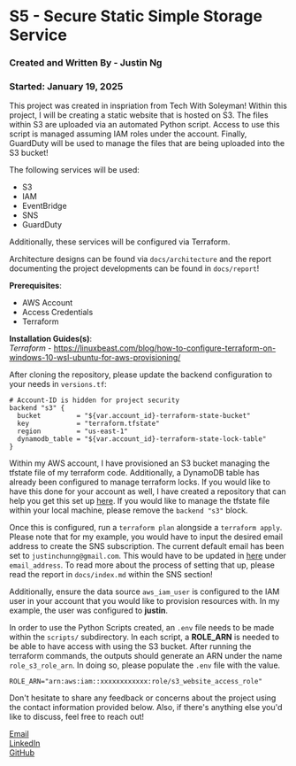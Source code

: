 # S5 - Secure Static Simple Storage Service

### Created and Written By - Justin Ng
### Started: January 19, 2025

This project was created in inspriation from Tech With Soleyman!  Within this project, I will be creating a static website that is hosted on S3.  The files within S3 are uploaded via an automated Python script.  Access to use this script is managed assuming IAM roles under the account.  Finally, GuardDuty will be used to manage the files that are being uploaded into the S3 bucket!

The following services will be used:
- S3
- IAM
- EventBridge
- SNS
- GuardDuty

Additionally, these services will be configured via Terraform.

Architecture designs can be found via `docs/architecture` and the report documenting the project developments can be found in `docs/report`!

**Prerequisites**: <br>
- AWS Account
- Access Credentials
- Terraform

**Installation Guides(s)**: <br>
*Terraform* - https://linuxbeast.com/blog/how-to-configure-terraform-on-windows-10-wsl-ubuntu-for-aws-provisioning/

After cloning the repository, please update the backend configuration to your needs in `versions.tf`:
```
# Account-ID is hidden for project security
backend "s3" {
  bucket         = "${var.account_id}-terraform-state-bucket"
  key            = "terraform.tfstate"
  region         = "us-east-1"
  dynamodb_table = "${var.account_id}-terraform-state-lock-table"
}
```

Within my AWS account, I have provisioned an S3 bucket managing the tfstate file of my terraform code.  Additionally, a DynamoDB table has already been configured to manage terraform locks.  If you would like to have this done for your account as well, I have created a repository that can help you get this set up [here](https://github.com/jcng75/terraform-aws-configuration).  If you would like to manage the tfstate file within your local machine, please remove the `backend "s3"` block.

Once this is configured, run a `terraform plan` alongside a `terraform apply`.  Please note that for my example, you would have to input the desired email address to create the SNS subscription.  The current default email has been set to `justinchunng@gmail.com`.  This would have to be updated in [here](https://github.com/jcng75/s3-secure-static-website/blob/main/terraform/variables.tf) under `email_address`. To read more about the process of setting that up, please read the report in `docs/index.md` within the SNS section!

Additionally, ensure the data source `aws_iam_user` is configured to the IAM user in your account that you would like to provision resources with.  In my example, the user was configured to **justin**.

In order to use the Python Scripts created, an `.env` file needs to be made within the `scripts/` subdirectory.  In each script, a **ROLE_ARN** is needed to be able to have access with using the S3 bucket.  After running the terraform commands, the outputs should generate an ARN under the name `role_s3_role_arn`.  In doing so, please populate the `.env` file with the value.
```
ROLE_ARN="arn:aws:iam::xxxxxxxxxxxx:role/s3_website_access_role"
```

Don't hesitate to share any feedback or concerns about the project using the contact information provided below. Also, if there's anything else you'd like to discuss, feel free to reach out!

[Email](mailto:justinchunng@gmail.com) <br>
[LinkedIn](https://www.linkedin.com/in/justinchunng/) <br>
[GitHub](https://github.com/jcng75)
